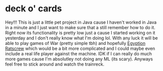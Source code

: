 # deck o' cards

Hey!!! This is just a little pet project in Java cause I haven't worked in Java in a minute and I just want to make sure that a still remember how to do it. Right now its functionality is pretty low just a cause I started working on it yesterday and I don't really know what I'm doing lol. With any luck it will be able to play games of War (pretty simple tbh) and hopefully [Egyption Ratscrew](https://bicyclecards.com/how-to-play/egyptian-rat-screw/) which would be a bit more complicated and I could maybe even include a real life player against the machine. IDK if I can really do much more games cause I'm absolutley not doing any ML (its scary). Anyways feel free to stick around and watch the trainreck.
